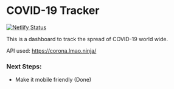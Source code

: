 # COVID-19 Tracker

[![Netlify Status](https://api.netlify.com/api/v1/badges/a9376de2-6697-4e53-b662-f445347d9213/deploy-status)](https://app.netlify.com/sites/covid19-dashboard-tracker/deploys)

This is a dashboard to track the spread of COVID-19 world wide.

API used: https://corona.lmao.ninja/

### Next Steps:

- Make it mobile friendly (Done)
